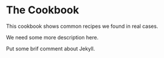 The Cookbook
============

This cookbook shows common recipes we found in real cases.

We need some more description here.

Put some brif comment about Jekyll.
